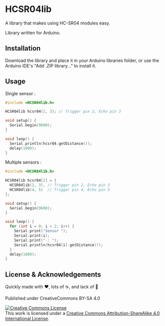 # HCSR04lib

A library that makes using HC-SR04 modules easy.

Library written for Arduino.

## Installation

Download the library and place it in your Arduino libraries folder, or use the Arduino IDE's "Add .ZIP library..." to install it.

## Usage

Single sensor :

```c++
#include <HCSR04lib.h>

HCSR04lib hcsr04(2, 3); // Trigger pin 2, Echo pin 3

void setup() {
  Serial.begin(9600);
}

void loop() {
  Serial.println(hcsr04.getDistance());
  delay(1000);
}
```

Multiple sensors :

```c++
#include <HCSR04lib.h>

HCSR04lib hcsr04[2] = {
  HCSR04lib(2, 3), // Trigger pin 2, Echo pin 3
  HCSR04lib(4, 5)  // Trigger pin 4, Echo pin 5
};

void setup() {
  Serial.begin(9600);
}

void loop() {
  for (int i = 0; i < 2; i++) {
    Serial.print("Sensor ");
    Serial.print(i);
    Serial.print(" : ");
    Serial.println(hcsr04[i].getDistance());
  }
  delay(1000);
}
```


## License & Acknowledgements

Quickly made with ❤️, lots of ☕️, and lack of 🛌

Published under CreativeCommons BY-SA 4.0

[![Creative Commons License](https://i.creativecommons.org/l/by-sa/4.0/88x31.png)](http://creativecommons.org/licenses/by-sa/4.0/)  
This work is licensed under a [Creative Commons Attribution-ShareAlike 4.0 International License](https://creativecommons.org/licenses/by-sa/4.0/).
